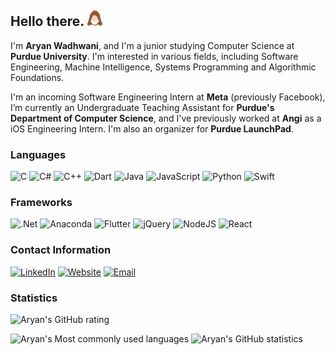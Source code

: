## Hello there. ![](kenobi.png)

I'm **Aryan Wadhwani**, and I'm a junior studying Computer Science at **Purdue University**. I'm interested in various fields, including Software Engineering, Machine Intelligence, Systems Programming and Algorithmic Foundations.

I'm an incoming Software Engineering Intern at **Meta** (previously Facebook), I’m currently an Undergraduate Teaching Assistant for **Purdue's Department of Computer Science**, and I've previously worked at **Angi** as a iOS Engineering Intern. I'm also an organizer for **Purdue LaunchPad**.

### Languages
![C](https://img.shields.io/badge/c-%2300599C.svg?style=for-the-badge&logo=c&logoColor=white)
![C#](https://img.shields.io/badge/c%23-%23239120.svg?style=for-the-badge&logo=c-sharp&logoColor=white)
![C++](https://img.shields.io/badge/c++-%2300599C.svg?style=for-the-badge&logo=c%2B%2B&logoColor=white)
![Dart](https://img.shields.io/badge/dart-%230175C2.svg?style=for-the-badge&logo=dart&logoColor=white)
![Java](https://img.shields.io/badge/java-%23ED8B00.svg?style=for-the-badge&logo=java&logoColor=white)
![JavaScript](https://img.shields.io/badge/javascript-%23323330.svg?style=for-the-badge&logo=javascript&logoColor=%23F7DF1E)
![Python](https://img.shields.io/badge/python-3670A0?style=for-the-badge&logo=python&logoColor=ffdd54)
![Swift](https://img.shields.io/badge/swift-F54A2A?style=for-the-badge&logo=swift&logoColor=white)

### Frameworks
![.Net](https://img.shields.io/badge/.NET-5C2D91?style=for-the-badge&logo=.net&logoColor=white)
![Anaconda](https://img.shields.io/badge/Anaconda-%2344A833.svg?style=for-the-badge&logo=anaconda&logoColor=white)
![Flutter](https://img.shields.io/badge/Flutter-%2302569B.svg?style=for-the-badge&logo=Flutter&logoColor=white)
![jQuery](https://img.shields.io/badge/jquery-%230769AD.svg?style=for-the-badge&logo=jquery&logoColor=white)
![NodeJS](https://img.shields.io/badge/node.js-6DA55F?style=for-the-badge&logo=node.js&logoColor=white)
![React](https://img.shields.io/badge/react-%2320232a.svg?style=for-the-badge&logo=react&logoColor=%2361DAFB)

### Contact Information
[![LinkedIn](https://img.shields.io/badge/linkedin-%230077B5.svg?style=for-the-badge&logo=linkedin&logoColor=white)](https://www.linkedin.com/in/aryanwadhwani/)
[![Website](https://img.shields.io/badge/Website-%23000000.svg?style=for-the-badge&logo=InfluxDB&logoColor=white)](https://A-Wadhwani.github.io)
[![Email](https://img.shields.io/badge/Email-D14836?style=for-the-badge&logo=gmail&logoColor=white)](mailto:wadhwani@purdue.edu)

### Statistics

![Aryan's GitHub rating](https://github-readme-stats.vercel.app/api?username=A-Wadhwani&show_icons=true&count_private=true&hide=stars)

![Aryan's Most commonly used languages](https://raw.githubusercontent.com/A-Wadhwani/github-stats/master/generated/languages.svg?token=AM55YV7ZRONAU2OCI5F2GTDBXL4S2)
![Aryan's GitHub statistics](https://raw.githubusercontent.com/A-Wadhwani/github-stats/master/generated/overview.svg?token=AM55YVZTES6EFZIF7NUAIJ3BXL4QW)



<!-- ![Spotify Last Played](https://spotify-recently-played-readme.vercel.app/api?user=4lmk6gy3m6ytjvicllygl67a4&count=1)

**A-Wadhwani/A-Wadhwani** is a ✨ _special_ ✨ repository because its `README.md` (this file) appears on your GitHub profile.

Here are some ideas to get you started:

- 🔭 I’m currently working on ...
- 🌱 I’m currently learning ...
- 👯 I’m looking to collaborate on ...
- 🤔 I’m looking for help with ...
- 💬 Ask me about ...
- 📫 How to reach me: ...
- 😄 Pronouns: ...
- ⚡ Fun fact: ...
-->
